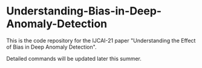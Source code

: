 # Understanding-Bias-in-Deep-Anomaly-Detection
This is the code repository for the IJCAI-21 paper "Understanding the Effect of Bias in Deep Anomaly Detection".

Detailed commands will be updated later this summer.